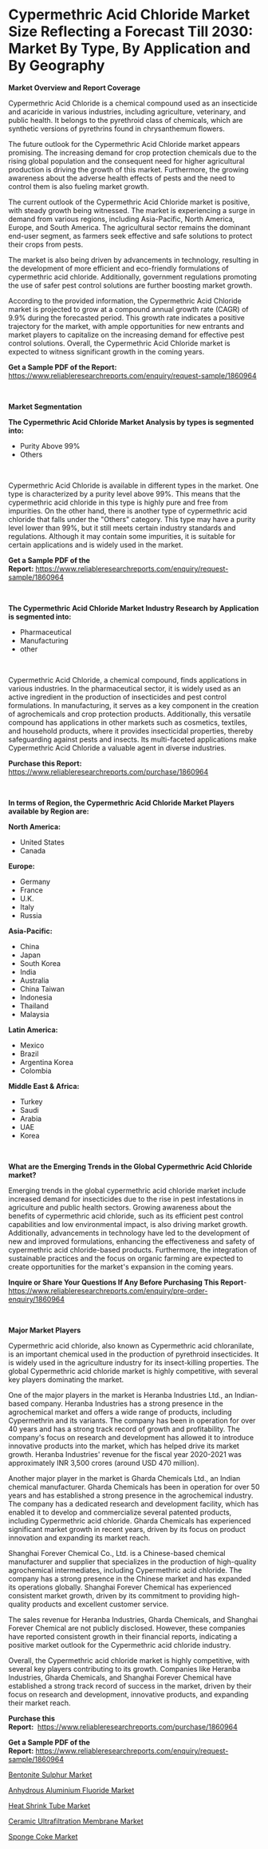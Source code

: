<p><h1>Cypermethric Acid Chloride Market Size Reflecting a Forecast Till 2030: Market By Type, By Application and By Geography</h1></p><p><strong>Market Overview and Report Coverage</strong></p>
<p><p>Cypermethric Acid Chloride is a chemical compound used as an insecticide and acaricide in various industries, including agriculture, veterinary, and public health. It belongs to the pyrethroid class of chemicals, which are synthetic versions of pyrethrins found in chrysanthemum flowers.</p><p>The future outlook for the Cypermethric Acid Chloride market appears promising. The increasing demand for crop protection chemicals due to the rising global population and the consequent need for higher agricultural production is driving the growth of this market. Furthermore, the growing awareness about the adverse health effects of pests and the need to control them is also fueling market growth.</p><p>The current outlook of the Cypermethric Acid Chloride market is positive, with steady growth being witnessed. The market is experiencing a surge in demand from various regions, including Asia-Pacific, North America, Europe, and South America. The agricultural sector remains the dominant end-user segment, as farmers seek effective and safe solutions to protect their crops from pests.</p><p>The market is also being driven by advancements in technology, resulting in the development of more efficient and eco-friendly formulations of cypermethric acid chloride. Additionally, government regulations promoting the use of safer pest control solutions are further boosting market growth.</p><p>According to the provided information, the Cypermethric Acid Chloride market is projected to grow at a compound annual growth rate (CAGR) of 9.9% during the forecasted period. This growth rate indicates a positive trajectory for the market, with ample opportunities for new entrants and market players to capitalize on the increasing demand for effective pest control solutions. Overall, the Cypermethric Acid Chloride market is expected to witness significant growth in the coming years.</p></p>
<p><strong>Get a Sample PDF of the Report:</strong> <a href="https://www.reliableresearchreports.com/enquiry/request-sample/1860964">https://www.reliableresearchreports.com/enquiry/request-sample/1860964</a></p>
<p>&nbsp;</p>
<p><strong>Market Segmentation</strong></p>
<p><strong>The Cypermethric Acid Chloride Market Analysis by types is segmented into:</strong></p>
<p><ul><li>Purity Above 99%</li><li>Others</li></ul></p>
<p>&nbsp;</p>
<p><p>Cypermethric Acid Chloride is available in different types in the market. One type is characterized by a purity level above 99%. This means that the cypermethric acid chloride in this type is highly pure and free from impurities. On the other hand, there is another type of cypermethric acid chloride that falls under the "Others" category. This type may have a purity level lower than 99%, but it still meets certain industry standards and regulations. Although it may contain some impurities, it is suitable for certain applications and is widely used in the market.</p></p>
<p><strong>Get a Sample PDF of the Report:</strong>&nbsp;<a href="https://www.reliableresearchreports.com/enquiry/request-sample/1860964">https://www.reliableresearchreports.com/enquiry/request-sample/1860964</a></p>
<p>&nbsp;</p>
<p><strong>The Cypermethric Acid Chloride Market Industry Research by Application is segmented into:</strong></p>
<p><ul><li>Pharmaceutical</li><li>Manufacturing</li><li>other</li></ul></p>
<p>&nbsp;</p>
<p><p>Cypermethric Acid Chloride, a chemical compound, finds applications in various industries. In the pharmaceutical sector, it is widely used as an active ingredient in the production of insecticides and pest control formulations. In manufacturing, it serves as a key component in the creation of agrochemicals and crop protection products. Additionally, this versatile compound has applications in other markets such as cosmetics, textiles, and household products, where it provides insecticidal properties, thereby safeguarding against pests and insects. Its multi-faceted applications make Cypermethric Acid Chloride a valuable agent in diverse industries.</p></p>
<p><strong>Purchase this Report:</strong>&nbsp; <a href="https://www.reliableresearchreports.com/purchase/1860964">https://www.reliableresearchreports.com/purchase/1860964</a></p>
<p>&nbsp;</p>
<p><strong>In terms of Region, the Cypermethric Acid Chloride Market Players available by Region are:</strong></p>
<p>
    <p> <strong> North America: </strong>
        <ul>
            <li>United States</li>
            <li>Canada</li>
        </ul>
        </p> 
    <p> <strong> Europe: </strong>
        <ul>
            <li>Germany</li>
            <li>France</li>
            <li>U.K.</li>
            <li>Italy</li>
            <li>Russia</li>
        </ul>
        </p> 
    <p> <strong> Asia-Pacific: </strong>
        <ul>
            <li>China</li>
            <li>Japan</li>
            <li>South Korea</li>
            <li>India</li>
            <li>Australia</li>
            <li>China Taiwan</li>
            <li>Indonesia</li>
            <li>Thailand</li>
            <li>Malaysia</li>
        </ul>
        </p> 
    <p> <strong> Latin America: </strong>
        <ul>
            <li>Mexico</li>
            <li>Brazil</li>
            <li>Argentina Korea</li>
            <li>Colombia</li>
        </ul>
        </p> 
    <p> <strong> Middle East & Africa: </strong>
        <ul>
            <li>Turkey</li>
            <li>Saudi</li>
            <li>Arabia</li>
            <li>UAE</li>
            <li>Korea</li>
        </ul>
    </p>
    </p>
<p>&nbsp;</p>
<p><strong>What are the Emerging Trends in the Global Cypermethric Acid Chloride market?</strong></p>
<p><p>Emerging trends in the global cypermethric acid chloride market include increased demand for insecticides due to the rise in pest infestations in agriculture and public health sectors. Growing awareness about the benefits of cypermethric acid chloride, such as its efficient pest control capabilities and low environmental impact, is also driving market growth. Additionally, advancements in technology have led to the development of new and improved formulations, enhancing the effectiveness and safety of cypermethric acid chloride-based products. Furthermore, the integration of sustainable practices and the focus on organic farming are expected to create opportunities for the market's expansion in the coming years.</p></p>
<p><strong>Inquire or Share Your Questions If Any Before Purchasing This Report</strong>- <a href="https://www.reliableresearchreports.com/enquiry/pre-order-enquiry/1860964">https://www.reliableresearchreports.com/enquiry/pre-order-enquiry/1860964</a></p>
<p>&nbsp;</p>
<p><strong>Major Market Players</strong></p>
<p><p>Cypermethric acid chloride, also known as Cypermethric acid chloranilate, is an important chemical used in the production of pyrethroid insecticides. It is widely used in the agriculture industry for its insect-killing properties. The global Cypermethric acid chloride market is highly competitive, with several key players dominating the market.</p><p>One of the major players in the market is Heranba Industries Ltd., an Indian-based company. Heranba Industries has a strong presence in the agrochemical market and offers a wide range of products, including Cypermethrin and its variants. The company has been in operation for over 40 years and has a strong track record of growth and profitability. The company's focus on research and development has allowed it to introduce innovative products into the market, which has helped drive its market growth. Heranba Industries' revenue for the fiscal year 2020-2021 was approximately INR 3,500 crores (around USD 470 million).</p><p>Another major player in the market is Gharda Chemicals Ltd., an Indian chemical manufacturer. Gharda Chemicals has been in operation for over 50 years and has established a strong presence in the agrochemical industry. The company has a dedicated research and development facility, which has enabled it to develop and commercialize several patented products, including Cypermethric acid chloride. Gharda Chemicals has experienced significant market growth in recent years, driven by its focus on product innovation and expanding its market reach.</p><p>Shanghai Forever Chemical Co., Ltd. is a Chinese-based chemical manufacturer and supplier that specializes in the production of high-quality agrochemical intermediates, including Cypermethric acid chloride. The company has a strong presence in the Chinese market and has expanded its operations globally. Shanghai Forever Chemical has experienced consistent market growth, driven by its commitment to providing high-quality products and excellent customer service.</p><p>The sales revenue for Heranba Industries, Gharda Chemicals, and Shanghai Forever Chemical are not publicly disclosed. However, these companies have reported consistent growth in their financial reports, indicating a positive market outlook for the Cypermethric acid chloride industry.</p><p>Overall, the Cypermethric acid chloride market is highly competitive, with several key players contributing to its growth. Companies like Heranba Industries, Gharda Chemicals, and Shanghai Forever Chemical have established a strong track record of success in the market, driven by their focus on research and development, innovative products, and expanding their market reach.</p></p>
<p><strong>Purchase this Report:</strong>&nbsp;&nbsp;<a href="https://www.reliableresearchreports.com/purchase/1860964">https://www.reliableresearchreports.com/purchase/1860964</a></p>
<p></p>
<p><strong>Get a Sample PDF of the Report:</strong>&nbsp;<a href="https://www.reliableresearchreports.com/enquiry/request-sample/1860964">https://www.reliableresearchreports.com/enquiry/request-sample/1860964</a></p>
<p><p><a href="https://github.com/rahu1501/Market-Research-Report-List-1/blob/main/bentonite-sulphur-market.md">Bentonite Sulphur Market</a></p><p><a href="https://github.com/rahu1506/Market-Research-Report-List-1/blob/main/anhydrous-aluminium-fluoride-market.md">Anhydrous Aluminium Fluoride Market</a></p><p><a href="https://github.com/aashishrp/Market-Research-Report-List-1/blob/main/heat-shrink-tube-market.md">Heat Shrink Tube Market</a></p><p><a href="https://github.com/rahu1505/Market-Research-Report-List-1/blob/main/ceramic-ultrafiltration-membrane-market.md">Ceramic Ultrafiltration Membrane Market</a></p><p><a href="https://github.com/rahu1502/Market-Research-Report-List-1/blob/main/sponge-coke-market.md">Sponge Coke Market</a></p></p>